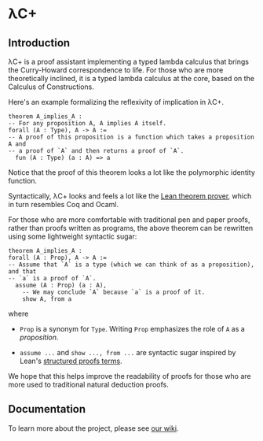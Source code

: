 # λC+
## Introduction
λC+ is a proof assistant implementing a typed lambda calculus that brings the Curry-Howard correspondence to life. For those who are more theoretically inclined, it is a
typed lambda calculus at the core, based on the Calculus of Constructions.

Here's an example formalizing the reflexivity of implication in λC+. 
```lean
theorem A_implies_A :
-- For any proposition A, A implies A itself.
forall (A : Type), A -> A :=
-- A proof of this proposition is a function which takes a proposition A and
-- a proof of `A` and then returns a proof of `A`.
  fun (A : Type) (a : A) => a
```
Notice that the proof of this theorem looks a lot like the polymorphic identity
function.

Syntactically, λC+ looks and feels a lot like the 
[Lean theorem prover](https://leanprover.github.io/), which in turn resembles
Coq and Ocaml.

For those who are more comfortable with traditional pen and paper proofs,
rather than proofs written as programs, the above theorem can be rewritten using
some lightweight syntactic sugar:

```lean
theorem A_implies_A :
forall (A : Prop), A -> A :=
-- Assume that `A` is a type (which we can think of as a proposition), and that
-- `a` is a proof of `A`.
  assume (A : Prop) (a : A),
    -- We may conclude `A` because `a` is a proof of it.
    show A, from a
```

where
* `Prop` is a synonym for `Type`. Writing `Prop` emphasizes the role of `A` as
a _proposition_.

* `assume ...` and `show ..., from ...` are syntactic sugar inspired by Lean's
[structured proofs terms](https://leanprover.github.io/reference/expressions.html#structured-proofs).

We hope that this helps improve the readability of proofs for those who are more
used to traditional natural deduction proofs.

## Documentation
To learn more about the project, please see
[our wiki](https://github.com/aellym0/lambdacplus/wiki/1.-Home).